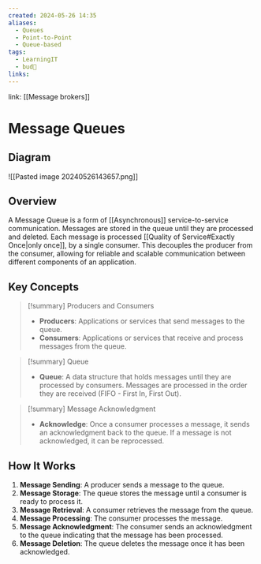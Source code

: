 ```yaml
---
created: 2024-05-26 14:35
aliases:
  - Queues
  - Point-to-Point
  - Queue-based
tags:
  - LearningIT
  - bud🌿
links:
---
```


link: [[Message brokers]]

# Message Queues

## Diagram

![[Pasted image 20240526143657.png]]

## Overview

A Message Queue is a form of [[Asynchronous]] service-to-service communication. Messages are stored in the queue until they are processed and deleted. Each message is processed [[Quality of Service#Exactly Once|only once]], by a single consumer. This decouples the producer from the consumer, allowing for reliable and scalable communication between different components of an application.

## Key Concepts


> [!summary] Producers and Consumers
> - **Producers**: Applications or services that send messages to the queue.
> - **Consumers**: Applications or services that receive and process messages from the queue.

> [!summary] Queue
> - **Queue**: A data structure that holds messages until they are processed by consumers. Messages are processed in the order they are received (FIFO - First In, First Out).

> [!summary] Message Acknowledgment
> - **Acknowledge**: Once a consumer processes a message, it sends an acknowledgment back to the queue. If a message is not acknowledged, it can be reprocessed.

## How It Works

1. **Message Sending**: A producer sends a message to the queue.
2. **Message Storage**: The queue stores the message until a consumer is ready to process it.
3. **Message Retrieval**: A consumer retrieves the message from the queue.
4. **Message Processing**: The consumer processes the message.
5. **Message Acknowledgment**: The consumer sends an acknowledgment to the queue indicating that the message has been processed.
6. **Message Deletion**: The queue deletes the message once it has been acknowledged.

